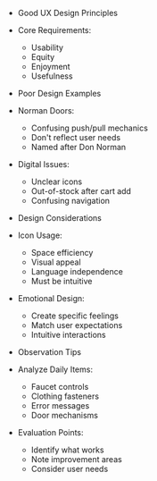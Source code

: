 - Good UX Design Principles
 - Core Requirements:
   * Usability
   * Equity
   * Enjoyment
   * Usefulness

- Poor Design Examples
 - Norman Doors:
   * Confusing push/pull mechanics
   * Don't reflect user needs
   * Named after Don Norman
 - Digital Issues:
   * Unclear icons
   * Out-of-stock after cart add
   * Confusing navigation

- Design Considerations
 - Icon Usage:
   * Space efficiency
   * Visual appeal
   * Language independence
   * Must be intuitive
 - Emotional Design:
   * Create specific feelings
   * Match user expectations
   * Intuitive interactions

- Observation Tips
 - Analyze Daily Items:
   * Faucet controls
   * Clothing fasteners
   * Error messages
   * Door mechanisms
 - Evaluation Points:
   * Identify what works
   * Note improvement areas
   * Consider user needs